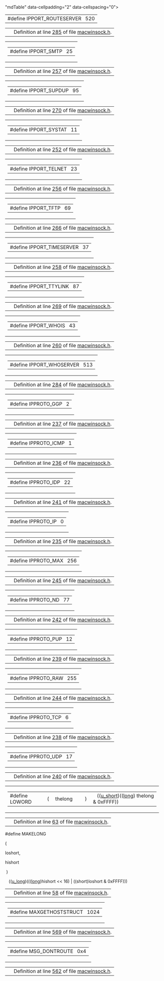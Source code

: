 "mdTable" data-cellpadding="2" data-cellspacing="0">
<colgroup>
<col style="width: 100%" />
</colgroup>
<tbody>
<tr>
<td class="mdRow"><table data-cellpadding="0" data-cellspacing="0" data-border="0">
<tbody>
<tr>
<td class="md" data-nowrap="" data-valign="top">#define IPPORT_ROUTESERVER   520</td>
</tr>
</tbody>
</table></td>
</tr>
</tbody>
</table>

|  |  |
|----|----|
|   | Definition at line <a href="macwinsock_8h-source.md#l00285" class="el">285</a> of file <a href="macwinsock_8h-source.md" class="el">macwinsock.h</a>. |

<span id="6480bf2fd4f23ea67cb06a1358f9759c" class="anchor"></span>

<table class="mdTable" data-cellpadding="2" data-cellspacing="0">
<colgroup>
<col style="width: 100%" />
</colgroup>
<tbody>
<tr>
<td class="mdRow"><table data-cellpadding="0" data-cellspacing="0" data-border="0">
<tbody>
<tr>
<td class="md" data-nowrap="" data-valign="top">#define IPPORT_SMTP   25</td>
</tr>
</tbody>
</table></td>
</tr>
</tbody>
</table>

|  |  |
|----|----|
|   | Definition at line <a href="macwinsock_8h-source.md#l00257" class="el">257</a> of file <a href="macwinsock_8h-source.md" class="el">macwinsock.h</a>. |

<span id="c80150f4d4906d4c890a76f940a92bee" class="anchor"></span>

<table class="mdTable" data-cellpadding="2" data-cellspacing="0">
<colgroup>
<col style="width: 100%" />
</colgroup>
<tbody>
<tr>
<td class="mdRow"><table data-cellpadding="0" data-cellspacing="0" data-border="0">
<tbody>
<tr>
<td class="md" data-nowrap="" data-valign="top">#define IPPORT_SUPDUP   95</td>
</tr>
</tbody>
</table></td>
</tr>
</tbody>
</table>

|  |  |
|----|----|
|   | Definition at line <a href="macwinsock_8h-source.md#l00270" class="el">270</a> of file <a href="macwinsock_8h-source.md" class="el">macwinsock.h</a>. |

<span id="5cfa3596c51dd3b3a211069749137b77" class="anchor"></span>

<table class="mdTable" data-cellpadding="2" data-cellspacing="0">
<colgroup>
<col style="width: 100%" />
</colgroup>
<tbody>
<tr>
<td class="mdRow"><table data-cellpadding="0" data-cellspacing="0" data-border="0">
<tbody>
<tr>
<td class="md" data-nowrap="" data-valign="top">#define IPPORT_SYSTAT   11</td>
</tr>
</tbody>
</table></td>
</tr>
</tbody>
</table>

|  |  |
|----|----|
|   | Definition at line <a href="macwinsock_8h-source.md#l00252" class="el">252</a> of file <a href="macwinsock_8h-source.md" class="el">macwinsock.h</a>. |

<span id="e3e1a6e41eef32d2e8e58e181633542b" class="anchor"></span>

<table class="mdTable" data-cellpadding="2" data-cellspacing="0">
<colgroup>
<col style="width: 100%" />
</colgroup>
<tbody>
<tr>
<td class="mdRow"><table data-cellpadding="0" data-cellspacing="0" data-border="0">
<tbody>
<tr>
<td class="md" data-nowrap="" data-valign="top">#define IPPORT_TELNET   23</td>
</tr>
</tbody>
</table></td>
</tr>
</tbody>
</table>

|  |  |
|----|----|
|   | Definition at line <a href="macwinsock_8h-source.md#l00256" class="el">256</a> of file <a href="macwinsock_8h-source.md" class="el">macwinsock.h</a>. |

<span id="07e57fb7591415bebb82c42c5dcc3864" class="anchor"></span>

<table class="mdTable" data-cellpadding="2" data-cellspacing="0">
<colgroup>
<col style="width: 100%" />
</colgroup>
<tbody>
<tr>
<td class="mdRow"><table data-cellpadding="0" data-cellspacing="0" data-border="0">
<tbody>
<tr>
<td class="md" data-nowrap="" data-valign="top">#define IPPORT_TFTP   69</td>
</tr>
</tbody>
</table></td>
</tr>
</tbody>
</table>

|  |  |
|----|----|
|   | Definition at line <a href="macwinsock_8h-source.md#l00266" class="el">266</a> of file <a href="macwinsock_8h-source.md" class="el">macwinsock.h</a>. |

<span id="c6637744eb86e9f134c09b91a4fce484" class="anchor"></span>

<table class="mdTable" data-cellpadding="2" data-cellspacing="0">
<colgroup>
<col style="width: 100%" />
</colgroup>
<tbody>
<tr>
<td class="mdRow"><table data-cellpadding="0" data-cellspacing="0" data-border="0">
<tbody>
<tr>
<td class="md" data-nowrap="" data-valign="top">#define IPPORT_TIMESERVER   37</td>
</tr>
</tbody>
</table></td>
</tr>
</tbody>
</table>

|  |  |
|----|----|
|   | Definition at line <a href="macwinsock_8h-source.md#l00258" class="el">258</a> of file <a href="macwinsock_8h-source.md" class="el">macwinsock.h</a>. |

<span id="5267176a187f8823b08c199aa702855a" class="anchor"></span>

<table class="mdTable" data-cellpadding="2" data-cellspacing="0">
<colgroup>
<col style="width: 100%" />
</colgroup>
<tbody>
<tr>
<td class="mdRow"><table data-cellpadding="0" data-cellspacing="0" data-border="0">
<tbody>
<tr>
<td class="md" data-nowrap="" data-valign="top">#define IPPORT_TTYLINK   87</td>
</tr>
</tbody>
</table></td>
</tr>
</tbody>
</table>

|  |  |
|----|----|
|   | Definition at line <a href="macwinsock_8h-source.md#l00269" class="el">269</a> of file <a href="macwinsock_8h-source.md" class="el">macwinsock.h</a>. |

<span id="772e6be49d352da4c5d51259b7a2b219" class="anchor"></span>

<table class="mdTable" data-cellpadding="2" data-cellspacing="0">
<colgroup>
<col style="width: 100%" />
</colgroup>
<tbody>
<tr>
<td class="mdRow"><table data-cellpadding="0" data-cellspacing="0" data-border="0">
<tbody>
<tr>
<td class="md" data-nowrap="" data-valign="top">#define IPPORT_WHOIS   43</td>
</tr>
</tbody>
</table></td>
</tr>
</tbody>
</table>

|  |  |
|----|----|
|   | Definition at line <a href="macwinsock_8h-source.md#l00260" class="el">260</a> of file <a href="macwinsock_8h-source.md" class="el">macwinsock.h</a>. |

<span id="2bd57fdb82025c6b834cb89c08184482" class="anchor"></span>

<table class="mdTable" data-cellpadding="2" data-cellspacing="0">
<colgroup>
<col style="width: 100%" />
</colgroup>
<tbody>
<tr>
<td class="mdRow"><table data-cellpadding="0" data-cellspacing="0" data-border="0">
<tbody>
<tr>
<td class="md" data-nowrap="" data-valign="top">#define IPPORT_WHOSERVER   513</td>
</tr>
</tbody>
</table></td>
</tr>
</tbody>
</table>

|  |  |
|----|----|
|   | Definition at line <a href="macwinsock_8h-source.md#l00284" class="el">284</a> of file <a href="macwinsock_8h-source.md" class="el">macwinsock.h</a>. |

<span id="54d9dd274bf5ca05310393d0f526915f" class="anchor"></span>

<table class="mdTable" data-cellpadding="2" data-cellspacing="0">
<colgroup>
<col style="width: 100%" />
</colgroup>
<tbody>
<tr>
<td class="mdRow"><table data-cellpadding="0" data-cellspacing="0" data-border="0">
<tbody>
<tr>
<td class="md" data-nowrap="" data-valign="top">#define IPPROTO_GGP   2</td>
</tr>
</tbody>
</table></td>
</tr>
</tbody>
</table>

|  |  |
|----|----|
|   | Definition at line <a href="macwinsock_8h-source.md#l00237" class="el">237</a> of file <a href="macwinsock_8h-source.md" class="el">macwinsock.h</a>. |

<span id="0322d7859d8753e242b07c2fa9ef8ec8" class="anchor"></span>

<table class="mdTable" data-cellpadding="2" data-cellspacing="0">
<colgroup>
<col style="width: 100%" />
</colgroup>
<tbody>
<tr>
<td class="mdRow"><table data-cellpadding="0" data-cellspacing="0" data-border="0">
<tbody>
<tr>
<td class="md" data-nowrap="" data-valign="top">#define IPPROTO_ICMP   1</td>
</tr>
</tbody>
</table></td>
</tr>
</tbody>
</table>

|  |  |
|----|----|
|   | Definition at line <a href="macwinsock_8h-source.md#l00236" class="el">236</a> of file <a href="macwinsock_8h-source.md" class="el">macwinsock.h</a>. |

<span id="eaef7a99c2b4dcda35ecae65b55aaf14" class="anchor"></span>

<table class="mdTable" data-cellpadding="2" data-cellspacing="0">
<colgroup>
<col style="width: 100%" />
</colgroup>
<tbody>
<tr>
<td class="mdRow"><table data-cellpadding="0" data-cellspacing="0" data-border="0">
<tbody>
<tr>
<td class="md" data-nowrap="" data-valign="top">#define IPPROTO_IDP   22</td>
</tr>
</tbody>
</table></td>
</tr>
</tbody>
</table>

|  |  |
|----|----|
|   | Definition at line <a href="macwinsock_8h-source.md#l00241" class="el">241</a> of file <a href="macwinsock_8h-source.md" class="el">macwinsock.h</a>. |

<span id="01d89a69e7d2227061f4902ac6adf188" class="anchor"></span>

<table class="mdTable" data-cellpadding="2" data-cellspacing="0">
<colgroup>
<col style="width: 100%" />
</colgroup>
<tbody>
<tr>
<td class="mdRow"><table data-cellpadding="0" data-cellspacing="0" data-border="0">
<tbody>
<tr>
<td class="md" data-nowrap="" data-valign="top">#define IPPROTO_IP   0</td>
</tr>
</tbody>
</table></td>
</tr>
</tbody>
</table>

|  |  |
|----|----|
|   | Definition at line <a href="macwinsock_8h-source.md#l00235" class="el">235</a> of file <a href="macwinsock_8h-source.md" class="el">macwinsock.h</a>. |

<span id="3e8f2e359ae0919009eaea11340e12c5" class="anchor"></span>

<table class="mdTable" data-cellpadding="2" data-cellspacing="0">
<colgroup>
<col style="width: 100%" />
</colgroup>
<tbody>
<tr>
<td class="mdRow"><table data-cellpadding="0" data-cellspacing="0" data-border="0">
<tbody>
<tr>
<td class="md" data-nowrap="" data-valign="top">#define IPPROTO_MAX   256</td>
</tr>
</tbody>
</table></td>
</tr>
</tbody>
</table>

|  |  |
|----|----|
|   | Definition at line <a href="macwinsock_8h-source.md#l00245" class="el">245</a> of file <a href="macwinsock_8h-source.md" class="el">macwinsock.h</a>. |

<span id="77a457f04d97156bbcced093ce191760" class="anchor"></span>

<table class="mdTable" data-cellpadding="2" data-cellspacing="0">
<colgroup>
<col style="width: 100%" />
</colgroup>
<tbody>
<tr>
<td class="mdRow"><table data-cellpadding="0" data-cellspacing="0" data-border="0">
<tbody>
<tr>
<td class="md" data-nowrap="" data-valign="top">#define IPPROTO_ND   77</td>
</tr>
</tbody>
</table></td>
</tr>
</tbody>
</table>

|  |  |
|----|----|
|   | Definition at line <a href="macwinsock_8h-source.md#l00242" class="el">242</a> of file <a href="macwinsock_8h-source.md" class="el">macwinsock.h</a>. |

<span id="1194656080a3579f2d5d0fd32a545386" class="anchor"></span>

<table class="mdTable" data-cellpadding="2" data-cellspacing="0">
<colgroup>
<col style="width: 100%" />
</colgroup>
<tbody>
<tr>
<td class="mdRow"><table data-cellpadding="0" data-cellspacing="0" data-border="0">
<tbody>
<tr>
<td class="md" data-nowrap="" data-valign="top">#define IPPROTO_PUP   12</td>
</tr>
</tbody>
</table></td>
</tr>
</tbody>
</table>

|  |  |
|----|----|
|   | Definition at line <a href="macwinsock_8h-source.md#l00239" class="el">239</a> of file <a href="macwinsock_8h-source.md" class="el">macwinsock.h</a>. |

<span id="e0a0da86161bade517317aad7c6f3633" class="anchor"></span>

<table class="mdTable" data-cellpadding="2" data-cellspacing="0">
<colgroup>
<col style="width: 100%" />
</colgroup>
<tbody>
<tr>
<td class="mdRow"><table data-cellpadding="0" data-cellspacing="0" data-border="0">
<tbody>
<tr>
<td class="md" data-nowrap="" data-valign="top">#define IPPROTO_RAW   255</td>
</tr>
</tbody>
</table></td>
</tr>
</tbody>
</table>

|  |  |
|----|----|
|   | Definition at line <a href="macwinsock_8h-source.md#l00244" class="el">244</a> of file <a href="macwinsock_8h-source.md" class="el">macwinsock.h</a>. |

<span id="b9001bc02d273a10024644989541b42c" class="anchor"></span>

<table class="mdTable" data-cellpadding="2" data-cellspacing="0">
<colgroup>
<col style="width: 100%" />
</colgroup>
<tbody>
<tr>
<td class="mdRow"><table data-cellpadding="0" data-cellspacing="0" data-border="0">
<tbody>
<tr>
<td class="md" data-nowrap="" data-valign="top">#define IPPROTO_TCP   6</td>
</tr>
</tbody>
</table></td>
</tr>
</tbody>
</table>

|  |  |
|----|----|
|   | Definition at line <a href="macwinsock_8h-source.md#l00238" class="el">238</a> of file <a href="macwinsock_8h-source.md" class="el">macwinsock.h</a>. |

<span id="e6e1b644739d5231e0090e63f0171e86" class="anchor"></span>

<table class="mdTable" data-cellpadding="2" data-cellspacing="0">
<colgroup>
<col style="width: 100%" />
</colgroup>
<tbody>
<tr>
<td class="mdRow"><table data-cellpadding="0" data-cellspacing="0" data-border="0">
<tbody>
<tr>
<td class="md" data-nowrap="" data-valign="top">#define IPPROTO_UDP   17</td>
</tr>
</tbody>
</table></td>
</tr>
</tbody>
</table>

|  |  |
|----|----|
|   | Definition at line <a href="macwinsock_8h-source.md#l00240" class="el">240</a> of file <a href="macwinsock_8h-source.md" class="el">macwinsock.h</a>. |

<span id="79416a88190ca334eb9b91f7984faed2" class="anchor"></span>

<table class="mdTable" data-cellpadding="2" data-cellspacing="0">
<colgroup>
<col style="width: 100%" />
</colgroup>
<tbody>
<tr>
<td class="mdRow"><table data-cellpadding="0" data-cellspacing="0" data-border="0">
<tbody>
<tr>
<td class="md" data-nowrap="" data-valign="top">#define LOWORD</td>
<td class="md" data-valign="top">( </td>
<td class="md" data-nowrap="" data-valign="top">thelong </td>
<td class="mdname1" data-valign="top" data-nowrap=""></td>
<td class="md" data-valign="top"> ) </td>
<td class="md" data-nowrap="">   ((<a href="macwinsock_8h.md#90477a3b67a3f9da199a98c216b1a77c" class="el">u_short</a>)((<a href="Rave_8h.md#f03dc93db7c58a69ed5c83e1fa49cf0e" class="el">long</a>) thelong &amp; 0xFFFF))</td>
</tr>
</tbody>
</table></td>
</tr>
</tbody>
</table>

|  |  |
|----|----|
|   | Definition at line <a href="macwinsock_8h-source.md#l00063" class="el">63</a> of file <a href="macwinsock_8h-source.md" class="el">macwinsock.h</a>. |

<span id="6147791e88bc071815284a39d48aef7e" class="anchor"></span>

\#define MAKELONG

( 

loshort,

hishort 

 ) 

   ((<a href="macwinsock_8h.md#04a40755820b9bdaf3d256f9b9d126b8" class="el">u_long</a>)(((<a href="Rave_8h.md#f03dc93db7c58a69ed5c83e1fa49cf0e" class="el">long</a>)hishort \<\< 16) \| ((short)loshort & 0xFFFF)))

|  |  |
|----|----|
|   | Definition at line <a href="macwinsock_8h-source.md#l00058" class="el">58</a> of file <a href="macwinsock_8h-source.md" class="el">macwinsock.h</a>. |

<span id="d75c386a35d67932f3ede44db6a1fb5f" class="anchor"></span>

<table class="mdTable" data-cellpadding="2" data-cellspacing="0">
<colgroup>
<col style="width: 100%" />
</colgroup>
<tbody>
<tr>
<td class="mdRow"><table data-cellpadding="0" data-cellspacing="0" data-border="0">
<tbody>
<tr>
<td class="md" data-nowrap="" data-valign="top">#define MAXGETHOSTSTRUCT   1024</td>
</tr>
</tbody>
</table></td>
</tr>
</tbody>
</table>

|  |  |
|----|----|
|   | Definition at line <a href="macwinsock_8h-source.md#l00569" class="el">569</a> of file <a href="macwinsock_8h-source.md" class="el">macwinsock.h</a>. |

<span id="9f29123e7832b8c759e21c2462e72abe" class="anchor"></span>

<table class="mdTable" data-cellpadding="2" data-cellspacing="0">
<colgroup>
<col style="width: 100%" />
</colgroup>
<tbody>
<tr>
<td class="mdRow"><table data-cellpadding="0" data-cellspacing="0" data-border="0">
<tbody>
<tr>
<td class="md" data-nowrap="" data-valign="top">#define MSG_DONTROUTE   0x4</td>
</tr>
</tbody>
</table></td>
</tr>
</tbody>
</table>

|  |  |
|----|----|
|   | Definition at line <a href="macwinsock_8h-source.md#l00562" class="el">562</a> of file <a href="macwinsock_8h-source.md" class="el">macwinsock.h</a>. |

<span id="45bc4228253bab7fc91f61f08f51dffa" class="anchor"></span>

<table class="mdTable" data-cellpadding="2" data-cellspacing="0">
<colgroup>
<col style="width: 100%" />
</colgroup